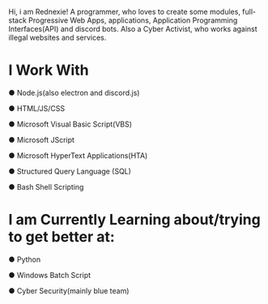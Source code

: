 Hi, i am Rednexie! A programmer, who loves to create some modules, full-stack Progressive Web Apps, applications, Application Programming Interfaces(API) and discord bots. Also a Cyber Activist, who works against illegal websites and services.

# I Work With 

● Node.js(also electron and discord.js)

● HTML/JS/CSS

● Microsoft Visual Basic Script(VBS)

● Microsoft JScript

● Microsoft HyperText Applications(HTA)

● Structured Query Language (SQL)

● Bash Shell Scripting

# I am Currently Learning about/trying to get better at:

● Python

● Windows Batch Script

● Cyber Security(mainly blue team) 

